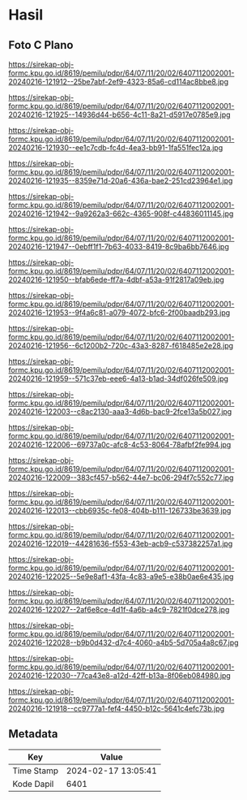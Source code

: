 # Hasil

## Foto C Plano

https://sirekap-obj-formc.kpu.go.id/8619/pemilu/pdpr/64/07/11/20/02/6407112002001-20240216-121912--25be7abf-2ef9-4323-85a6-cd114ac8bbe8.jpg

https://sirekap-obj-formc.kpu.go.id/8619/pemilu/pdpr/64/07/11/20/02/6407112002001-20240216-121925--14936d44-b656-4c11-8a21-d5917e0785e9.jpg

https://sirekap-obj-formc.kpu.go.id/8619/pemilu/pdpr/64/07/11/20/02/6407112002001-20240216-121930--ee1c7cdb-fc4d-4ea3-bb91-1fa551fec12a.jpg

https://sirekap-obj-formc.kpu.go.id/8619/pemilu/pdpr/64/07/11/20/02/6407112002001-20240216-121935--8359e71d-20a6-436a-bae2-251cd23964e1.jpg

https://sirekap-obj-formc.kpu.go.id/8619/pemilu/pdpr/64/07/11/20/02/6407112002001-20240216-121942--9a9262a3-662c-4365-908f-c44836011145.jpg

https://sirekap-obj-formc.kpu.go.id/8619/pemilu/pdpr/64/07/11/20/02/6407112002001-20240216-121947--0ebff1f1-7b63-4033-8419-8c9ba6bb7646.jpg

https://sirekap-obj-formc.kpu.go.id/8619/pemilu/pdpr/64/07/11/20/02/6407112002001-20240216-121950--bfab6ede-ff7a-4dbf-a53a-91f2817a09eb.jpg

https://sirekap-obj-formc.kpu.go.id/8619/pemilu/pdpr/64/07/11/20/02/6407112002001-20240216-121953--9f4a6c81-a079-4072-bfc6-2f00baadb293.jpg

https://sirekap-obj-formc.kpu.go.id/8619/pemilu/pdpr/64/07/11/20/02/6407112002001-20240216-121956--6c1200b2-720c-43a3-8287-f618485e2e28.jpg

https://sirekap-obj-formc.kpu.go.id/8619/pemilu/pdpr/64/07/11/20/02/6407112002001-20240216-121959--571c37eb-eee6-4a13-b1ad-34df026fe509.jpg

https://sirekap-obj-formc.kpu.go.id/8619/pemilu/pdpr/64/07/11/20/02/6407112002001-20240216-122003--c8ac2130-aaa3-4d6b-bac9-2fce13a5b027.jpg

https://sirekap-obj-formc.kpu.go.id/8619/pemilu/pdpr/64/07/11/20/02/6407112002001-20240216-122006--69737a0c-afc8-4c53-8064-78afbf2fe994.jpg

https://sirekap-obj-formc.kpu.go.id/8619/pemilu/pdpr/64/07/11/20/02/6407112002001-20240216-122009--383cf457-b562-44e7-bc06-294f7c552c77.jpg

https://sirekap-obj-formc.kpu.go.id/8619/pemilu/pdpr/64/07/11/20/02/6407112002001-20240216-122013--cbb6935c-fe08-404b-b111-126733be3639.jpg

https://sirekap-obj-formc.kpu.go.id/8619/pemilu/pdpr/64/07/11/20/02/6407112002001-20240216-122019--44281636-f553-43eb-acb9-c537382257a1.jpg

https://sirekap-obj-formc.kpu.go.id/8619/pemilu/pdpr/64/07/11/20/02/6407112002001-20240216-122025--5e9e8af1-43fa-4c83-a9e5-e38b0ae6e435.jpg

https://sirekap-obj-formc.kpu.go.id/8619/pemilu/pdpr/64/07/11/20/02/6407112002001-20240216-122027--2af6e8ce-4d1f-4a6b-a4c9-7821f0dce278.jpg

https://sirekap-obj-formc.kpu.go.id/8619/pemilu/pdpr/64/07/11/20/02/6407112002001-20240216-122028--b9b0d432-d7c4-4060-a4b5-5d705a4a8c67.jpg

https://sirekap-obj-formc.kpu.go.id/8619/pemilu/pdpr/64/07/11/20/02/6407112002001-20240216-122030--77ca43e8-a12d-42ff-b13a-8f06eb084980.jpg

https://sirekap-obj-formc.kpu.go.id/8619/pemilu/pdpr/64/07/11/20/02/6407112002001-20240216-121918--cc9777a1-fef4-4450-b12c-5641c4efc73b.jpg


## Metadata

| Key        | Value               |
| ---------- | ------------------- |
| Time Stamp | 2024-02-17 13:05:41 |
| Kode Dapil | 6401                |



